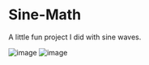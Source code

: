 # Sine-Math
A little fun project I did with sine waves.

![image](https://user-images.githubusercontent.com/73378249/137644928-e17ca836-800f-4d29-ad98-13c662cff4ad.png)
![image](https://user-images.githubusercontent.com/73378249/137644938-2782332f-b148-4c5c-bd18-d251eafdfebb.png)
